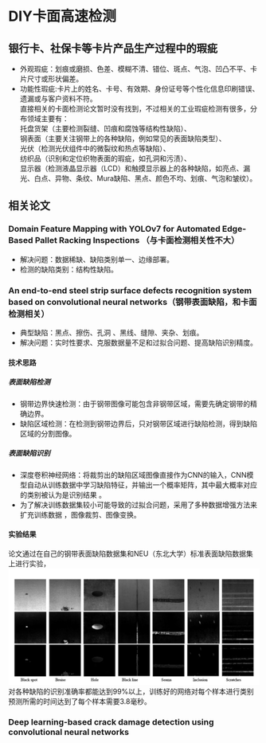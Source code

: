 # DIY卡面高速检测
## 银行卡、社保卡等卡片产品生产过程中的瑕疵   
- 外观瑕疵：划痕或磨损、色差、模糊不清、错位、斑点、气泡、凹凸不平、卡片尺寸或形状偏差。
- 功能性瑕疵:卡片上的姓名、卡号、有效期、身份证号等个性化信息印刷错误、遗漏或与客户资料不符。     
直接相关的卡面检测论文暂时没有找到，不过相关的工业瑕疵检测有很多，分布领域主要有：   
托盘货架（主要检测裂缝、凹痕和腐蚀等结构性缺陷）、   
钢表面（主要关注钢带上的各种缺陷，例如常见的表面缺陷类型）、   
光伏（检测光伏组件中的微裂纹和热点等缺陷）、   
纺织品（识别和定位织物表面的瑕疵，如孔洞和污渍）、   
显示器（检测液晶显示器（LCD）和触摸显示器上的各种缺陷，如亮点、漏光、白点、异物、条纹、Mura缺陷、黑点、颜色不均、划痕、气泡和皱纹）。   
## 相关论文   
### Domain Feature Mapping with YOLOv7 for Automated Edge-Based Pallet Racking Inspections  （与卡面检测相关性不大）
- 解决问题：数据稀缺、缺陷类别单一、边缘部署。
- 检测的缺陷类别：结构性缺陷。
### An end-to-end steel strip surface defects recognition system based on convolutional neural networks（钢带表面缺陷，和卡面检测相关）
- 典型缺陷：黑点、擦伤、孔洞 、黑线、缝隙、夹杂、划痕。
- 解决问题：实时性要求、克服数据量不足和过拟合问题、提高缺陷识别精度。
#### 技术思路  
##### 表面缺陷检测  
- 钢带边界快速检测：由于钢带图像可能包含非钢带区域，需要先确定钢带的精确边界。
- 缺陷区域检测：在检测到钢带边界后，只对钢带区域进行缺陷检测，得到缺陷区域的分割图像。
##### 表面缺陷识别
- 深度卷积神经网络：将裁剪出的缺陷区域图像直接作为CNN的输入，CNN模型自动从训练数据中学习缺陷特征，并输出一个概率矩阵，其中最大概率对应的类别被认为是识别结果 。
- 为了解决训练数据集较小可能导致的过拟合问题，采用了多种数据增强方法来扩充训练数据 ，图像裁剪、图像变换。
#### 实验结果  
论文通过在自己的钢带表面缺陷数据集和NEU（东北大学）标准表面缺陷数据集上进行实验，
![NEU](https://github.com/makabal/paper/blob/main/tupian/%E5%B1%8F%E5%B9%95%E6%88%AA%E5%9B%BE%202025-06-30%20171433.png?raw=true)  
对各种缺陷的识别准确率都能达到99%以上，训练好的网络对每个样本进行类别预测所需的时间达到了每个样本需要3.8毫秒。
### Deep learning-based crack damage detection using convolutional neural networks
